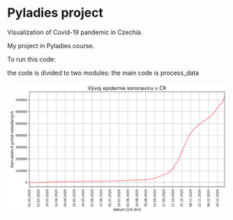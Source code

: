 # Pyladies project

Visualization of Covid-19 pandemic in Czechia.

My project in Pyladies course.


To run this code:

the code is divided to two modules: the main code is process_data


![screenshot](plot_kumulativni_pocet_nakazenych.png?raw=true "FIGURE")
